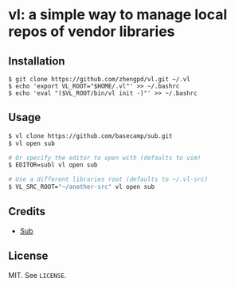 # vl: a simple way to manage local repos of vendor libraries

## Installation

    $ git clone https://github.com/zhengpd/vl.git ~/.vl
    $ echo 'export VL_ROOT="$HOME/.vl"' >> ~/.bashrc
    $ echo 'eval "($VL_ROOT/bin/vl init -)"' >> ~/.bashrc

## Usage

```bash
$ vl clone https://github.com/basecamp/sub.git
$ vl open sub

# Or specify the editor to open with (defaults to vim)
$ EDITOR=subl vl open sub

# Use a different libraries root (defaults to ~/.vl-src)
$ VL_SRC_ROOT="~/another-src" vl open sub
```

## Credits

- [Sub](https://github.com/basecamp/sub)

## License

MIT. See `LICENSE`.

